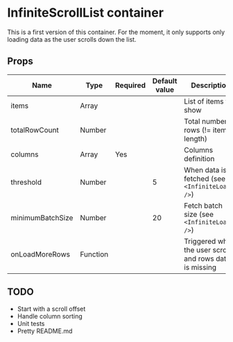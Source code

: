 # InfiniteScrollList container

This is a first version of this container.
For the moment, it only supports only loading data as the user scrolls down the list.

## Props

| Name             | Type     | Required | Default value | Description                                              |
| ---------------- | -------- | -------- | ------------- | -------------------------------------------------------- |
| items            | Array    |          |               | List of items to show                                    |
| totalRowCount    | Number   |          |               | Total number of rows (!= items length)                   |
| columns          | Array    | Yes      |               | Columns definition                                       |
| threshold        | Number   |          | 5             | When data is fetched (see `<InfiniteLoader />`)          |
| minimumBatchSize | Number   |          | 20            | Fetch batch size (see `<InfiniteLoader />`)              |
| onLoadMoreRows   | Function |          |               | Triggered when the user scrolls and rows data is missing |

## TODO
- Start with a scroll offset
- Handle column sorting
- Unit tests
- Pretty README.md
